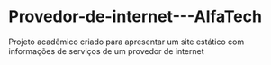 # Provedor-de-internet---AlfaTech
Projeto acadêmico criado para apresentar um site estático com informações de serviços de um provedor de internet
